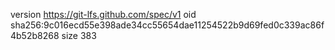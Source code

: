 version https://git-lfs.github.com/spec/v1
oid sha256:9c016ecd55e398ade34cc55654dae11254522b9d69fed0c339ac86f4b52b8268
size 383
